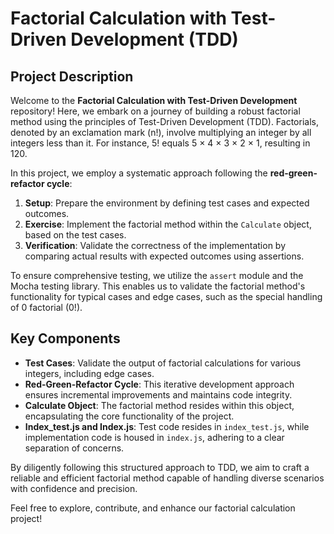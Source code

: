 # Factorial Calculation with Test-Driven Development (TDD)

## Project Description

Welcome to the **Factorial Calculation with Test-Driven Development** repository! Here, we embark on a journey of building a robust factorial method using the principles of Test-Driven Development (TDD). Factorials, denoted by an exclamation mark (n!), involve multiplying an integer by all integers less than it. For instance, 5! equals 5 × 4 × 3 × 2 × 1, resulting in 120.

In this project, we employ a systematic approach following the **red-green-refactor cycle**:

1. **Setup**: Prepare the environment by defining test cases and expected outcomes.
2. **Exercise**: Implement the factorial method within the `Calculate` object, based on the test cases.
3. **Verification**: Validate the correctness of the implementation by comparing actual results with expected outcomes using assertions.

To ensure comprehensive testing, we utilize the `assert` module and the Mocha testing library. This enables us to validate the factorial method's functionality for typical cases and edge cases, such as the special handling of 0 factorial (0!).

## Key Components

- **Test Cases**: Validate the output of factorial calculations for various integers, including edge cases.
- **Red-Green-Refactor Cycle**: This iterative development approach ensures incremental improvements and maintains code integrity.
- **Calculate Object**: The factorial method resides within this object, encapsulating the core functionality of the project.
- **Index_test.js and Index.js**: Test code resides in `index_test.js`, while implementation code is housed in `index.js`, adhering to a clear separation of concerns.

By diligently following this structured approach to TDD, we aim to craft a reliable and efficient factorial method capable of handling diverse scenarios with confidence and precision.

Feel free to explore, contribute, and enhance our factorial calculation project!
